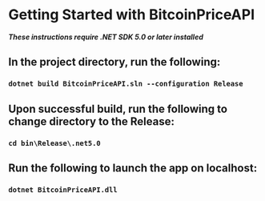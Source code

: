 # Getting Started with BitcoinPriceAPI

***These instructions require .NET SDK 5.0 or later installed***

## In the project directory, run the following:

### `dotnet build BitcoinPriceAPI.sln --configuration Release`

## Upon successful build, run the following to change directory to the Release:

### `cd bin\Release\.net5.0`

## Run the following to launch the app on localhost:

### `dotnet BitcoinPriceAPI.dll`
